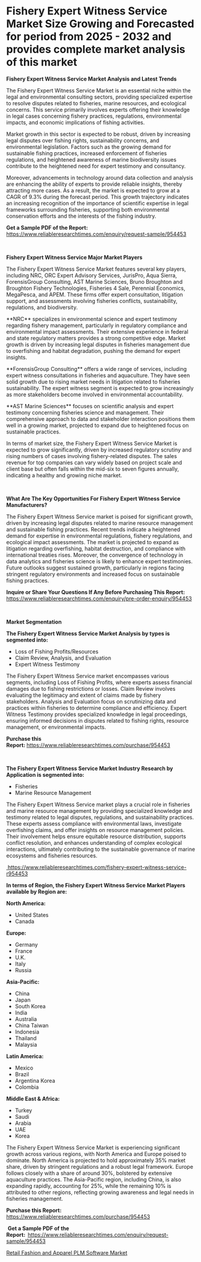 <p><h1>Fishery Expert Witness Service Market Size Growing and Forecasted for period from 2025 - 2032 and provides complete market analysis of this market</h1></p><p><strong>Fishery Expert Witness Service Market Analysis and Latest Trends</strong></p>
<p><p>The Fishery Expert Witness Service Market is an essential niche within the legal and environmental consulting sectors, providing specialized expertise to resolve disputes related to fisheries, marine resources, and ecological concerns. This service primarily involves experts offering their knowledge in legal cases concerning fishery practices, regulations, environmental impacts, and economic implications of fishing activities.</p><p>Market growth in this sector is expected to be robust, driven by increasing legal disputes over fishing rights, sustainability concerns, and environmental legislation. Factors such as the growing demand for sustainable fishing practices, increased enforcement of fisheries regulations, and heightened awareness of marine biodiversity issues contribute to the heightened need for expert testimony and consultancy.</p><p>Moreover, advancements in technology around data collection and analysis are enhancing the ability of experts to provide reliable insights, thereby attracting more cases. As a result, the market is expected to grow at a CAGR of 9.3% during the forecast period. This growth trajectory indicates an increasing recognition of the importance of scientific expertise in legal frameworks surrounding fisheries, supporting both environmental conservation efforts and the interests of the fishing industry.</p></p>
<p><strong>Get a Sample PDF of the Report:&nbsp;</strong> <a href="https://www.reliableresearchtimes.com/enquiry/request-sample/954453?utm_campaign=3287&utm_medium=2&utm_source=Github&utm_content=ia&utm_term=07032025&utm_id=fishery-expert-witness-service">https://www.reliableresearchtimes.com/enquiry/request-sample/954453</a></p>
<p>&nbsp;</p>
<p><strong>Fishery Expert Witness Service Major Market Players</strong></p>
<p><p>The Fishery Expert Witness Service Market features several key players, including NRC, ORC Expert Advisory Services, JurisPro, Aqua Sierra, ForensisGroup Consulting, AST Marine Sciences, Bruno Broughton and Broughton Fishery Technologies, Fisheries 4 Sale, Perennial Economics, MegaPesca, and APEM. These firms offer expert consultation, litigation support, and assessments involving fisheries conflicts, sustainability, regulations, and biodiversity.</p><p>**NRC** specializes in environmental science and expert testimony regarding fishery management, particularly in regulatory compliance and environmental impact assessments. Their extensive experience in federal and state regulatory matters provides a strong competitive edge. Market growth is driven by increasing legal disputes in fisheries management due to overfishing and habitat degradation, pushing the demand for expert insights.</p><p>**ForensisGroup Consulting** offers a wide range of services, including expert witness consultations in fisheries and aquaculture. They have seen solid growth due to rising market needs in litigation related to fisheries sustainability. The expert witness segment is expected to grow increasingly as more stakeholders become involved in environmental accountability.</p><p>**AST Marine Sciences** focuses on scientific analysis and expert testimony concerning fisheries science and management. Their comprehensive approach to data and stakeholder interaction positions them well in a growing market, projected to expand due to heightened focus on sustainable practices.</p><p>In terms of market size, the Fishery Expert Witness Service Market is expected to grow significantly, driven by increased regulatory scrutiny and rising numbers of cases involving fishery-related disputes. The sales revenue for top companies can vary widely based on project scale and client base but often falls within the mid-six to seven figures annually, indicating a healthy and growing niche market.</p></p>
<p>&nbsp;</p>
<p><strong>What Are The Key Opportunities For Fishery Expert Witness Service Manufacturers?</strong></p>
<p><p>The Fishery Expert Witness Service market is poised for significant growth, driven by increasing legal disputes related to marine resource management and sustainable fishing practices. Recent trends indicate a heightened demand for expertise in environmental regulations, fishery regulations, and ecological impact assessments. The market is projected to expand as litigation regarding overfishing, habitat destruction, and compliance with international treaties rises. Moreover, the convergence of technology in data analytics and fisheries science is likely to enhance expert testimonies. Future outlooks suggest sustained growth, particularly in regions facing stringent regulatory environments and increased focus on sustainable fishing practices.</p></p>
<p><strong>Inquire or Share Your Questions If Any Before Purchasing This Report:</strong> <a href="https://www.reliableresearchtimes.com/enquiry/pre-order-enquiry/954453?utm_campaign=3287&utm_medium=2&utm_source=Github&utm_content=ia&utm_term=07032025&utm_id=fishery-expert-witness-service">https://www.reliableresearchtimes.com/enquiry/pre-order-enquiry/954453</a></p>
<p>&nbsp;</p>
<p><strong>Market Segmentation</strong></p>
<p><strong>The Fishery Expert Witness Service Market Analysis by types is segmented into:</strong></p>
<p><ul><li>Loss of Fishing Profits/Resources</li><li>Claim Review, Analysis, and Evaluation</li><li>Expert Witness Testimony</li></ul></p>
<p><p>The Fishery Expert Witness Service market encompasses various segments, including Loss of Fishing Profits, where experts assess financial damages due to fishing restrictions or losses. Claim Review involves evaluating the legitimacy and extent of claims made by fishery stakeholders. Analysis and Evaluation focus on scrutinizing data and practices within fisheries to determine compliance and efficiency. Expert Witness Testimony provides specialized knowledge in legal proceedings, ensuring informed decisions in disputes related to fishing rights, resource management, or environmental impacts.</p></p>
<p><strong>Purchase this Report:&nbsp;</strong><a href="https://www.reliableresearchtimes.com/purchase/954453?utm_campaign=3287&utm_medium=2&utm_source=Github&utm_content=ia&utm_term=07032025&utm_id=fishery-expert-witness-service">https://www.reliableresearchtimes.com/purchase/954453</a></p>
<p>&nbsp;</p>
<p><strong>The Fishery Expert Witness Service Market Industry Research by Application is segmented into:</strong></p>
<p><ul><li>Fisheries</li><li>Marine Resource Management</li></ul></p>
<p><p>The Fishery Expert Witness Service market plays a crucial role in fisheries and marine resource management by providing specialized knowledge and testimony related to legal disputes, regulations, and sustainability practices. These experts assess compliance with environmental laws, investigate overfishing claims, and offer insights on resource management policies. Their involvement helps ensure equitable resource distribution, supports conflict resolution, and enhances understanding of complex ecological interactions, ultimately contributing to the sustainable governance of marine ecosystems and fisheries resources.</p></p>
<p><a href="https://www.reliableresearchtimes.com/fishery-expert-witness-service-r954453?utm_campaign=3287&utm_medium=2&utm_source=Github&utm_content=ia&utm_term=07032025&utm_id=fishery-expert-witness-service">&nbsp;https://www.reliableresearchtimes.com/fishery-expert-witness-service-r954453</a></p>
<p><strong>In terms of Region, the Fishery Expert Witness Service Market Players available by Region are:</strong></p>
<p>
    <p> <strong> North America: </strong>
        <ul>
            <li>United States</li>
            <li>Canada</li>
        </ul>
        </p> 
    <p> <strong> Europe: </strong>
        <ul>
            <li>Germany</li>
            <li>France</li>
            <li>U.K.</li>
            <li>Italy</li>
            <li>Russia</li>
        </ul>
        </p> 
    <p> <strong> Asia-Pacific: </strong>
        <ul>
            <li>China</li>
            <li>Japan</li>
            <li>South Korea</li>
            <li>India</li>
            <li>Australia</li>
            <li>China Taiwan</li>
            <li>Indonesia</li>
            <li>Thailand</li>
            <li>Malaysia</li>
        </ul>
        </p> 
    <p> <strong> Latin America: </strong>
        <ul>
            <li>Mexico</li>
            <li>Brazil</li>
            <li>Argentina Korea</li>
            <li>Colombia</li>
        </ul>
        </p> 
    <p> <strong> Middle East & Africa: </strong>
        <ul>
            <li>Turkey</li>
            <li>Saudi</li>
            <li>Arabia</li>
            <li>UAE</li>
            <li>Korea</li>
        </ul>
    </p>
    </p>
<p><p>The Fishery Expert Witness Service Market is experiencing significant growth across various regions, with North America and Europe poised to dominate. North America is projected to hold approximately 35% market share, driven by stringent regulations and a robust legal framework. Europe follows closely with a share of around 30%, bolstered by extensive aquaculture practices. The Asia-Pacific region, including China, is also expanding rapidly, accounting for 25%, while the remaining 10% is attributed to other regions, reflecting growing awareness and legal needs in fisheries management.</p></p>
<p><strong>Purchase this Report: </strong><a href="https://www.reliableresearchtimes.com/purchase/954453?utm_campaign=3287&utm_medium=2&utm_source=Github&utm_content=ia&utm_term=07032025&utm_id=fishery-expert-witness-service">https://www.reliableresearchtimes.com/purchase/954453</a></p>
<p>&nbsp;<strong>Get a Sample PDF of the Report:&nbsp;&nbsp;</strong><a href="https://www.reliableresearchtimes.com/enquiry/request-sample/954453?utm_campaign=3287&utm_medium=2&utm_source=Github&utm_content=ia&utm_term=07032025&utm_id=fishery-expert-witness-service">https://www.reliableresearchtimes.com/enquiry/request-sample/954453</a></p>
<p><strong></strong></p>
<p><p><a href="https://github.com/leijavaagexo/Market-Research-Report-List-1/blob/main/retail-fashion-and-apparel-plm-software-market.md?utm_campaign=3287&utm_medium=2&utm_source=Github&utm_content=ia&utm_term=07032025&utm_id=fishery-expert-witness-service">Retail Fashion and Apparel PLM Software Market</a></p></p>
